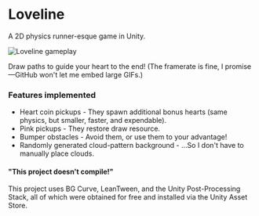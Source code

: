 # Loveline

A 2D physics runner-esque game in Unity.

![Loveline gameplay](https://thumbs.gfycat.com/AridSlimyBlacklab-small.gif)

Draw paths to guide your heart to the end! (The framerate is fine, I promise—GitHub won't let me embed large GIFs.)

### Features implemented
* Heart coin pickups - They spawn additional bonus hearts (same physics, but smaller, faster, and expendable).
* Pink pickups - They restore draw resource.
* Bumper obstacles - Avoid them, or use them to your advantage!
* Randomly generated cloud-pattern background - ...So I don't have to manually place clouds.

#### "This project doesn't compile!"
This project uses BG Curve, LeanTween, and the Unity Post-Processing Stack, all of which were obtained for free and installed via the Unity Asset Store.
